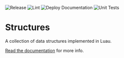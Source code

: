 ![Release](https://github.com/Nezuo/structures/workflows/Release/badge.svg) ![Lint](https://github.com/Nezuo/structures/workflows/Lint/badge.svg) ![Deploy Documentation](https://github.com/Nezuo/structures/workflows/Deploy%20Documentation/badge.svg) ![Unit Tests](https://github.com/Nezuo/structures/workflows/Unit%20Tests/badge.svg) 
# Structures
A collection of data structures implemented in Luau.

[Read the documentation](https://nezuo.github.io/structures/) for more info.
